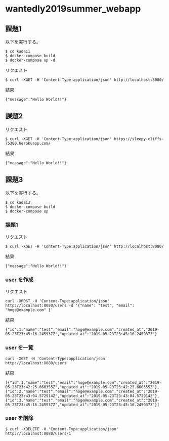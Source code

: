 # wantedly2019summer_webapp
## 課題1
以下を実行する。
```
$ cd kadai1
$ docker-compose build
$ docker-compose up -d
```
リクエスト
```
$ curl -XGET -H 'Content-Type:application/json' http://localhost:8080/
```
結果
```
{"message":"Hello World!!"}
```

## 課題2
リクエスト
```
$ curl -XGET -H 'Content-Type:application/json' https://sleepy-cliffs-75300.herokuapp.com/
```
結果
```
{"message":"Hello World!!"}
```

## 課題3
以下を実行する。
```
$ cd kadai3
$ docker-compose build
$ docker-compose up
```
### 課題1

リクエスト
```
$ curl -XGET -H 'Content-Type:application/json' http://localhost:8080/
```
結果
```
{"message":"Hello World!!"}
```

### user を作成
リクエスト
```
curl -XPOST -H 'Content-Type:application/json' http://localhost:8080/users -d '{"name": "test", "email": "hoge@example.com" }'
```
結果
```
{"id":1,"name":"test","email":"hoge@example.com","created_at":"2019-05-23T23:45:16.245937Z","updated_at":"2019-05-23T23:45:16.245937Z"}
```

### user を一覧
```
curl -XGET -H 'Content-Type:application/json' http://localhost:8080/users
```
結果
```
[{"id":1,"name":"test","email":"hoge@example.com","created_at":"2019-05-23T23:42:25.660355Z","updated_at":"2019-05-23T23:42:25.660355Z"},{"id":2,"name":"test","email":"hoge@example.com","created_at":"2019-05-23T23:43:04.572914Z","updated_at":"2019-05-23T23:43:04.572914Z"},{"id":3,"name":"test","email":"hoge@example.com","created_at":"2019-05-23T23:45:16.245937Z","updated_at":"2019-05-23T23:45:16.245937Z"}]
```

### user を削除
```
$ curl -XDELETE -H 'Content-Type:application/json' http://localhost:8080/users/1
```